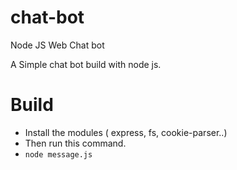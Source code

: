 # chat-bot
Node JS Web Chat bot

A Simple chat bot build with node js.

# Build
- Install the modules ( express, fs, cookie-parser..)
- Then run this command.
- `` node message.js ``
